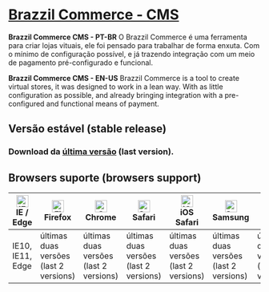 # [Brazzil Commerce - CMS](https://brazzilcommerce.com/)

**Brazzil Commerce CMS - PT-BR** O Brazzil Commerce é uma ferramenta para criar lojas vituais, ele foi pensado para trabalhar de forma enxuta.
Com o mínimo de configuração possível, e já trazendo integração com um meio de pagamento pré-configurado e funcional.

**Brazzil Commerce CMS - EN-US** Brazzil Commerce is a tool to create virtual stores, it was designed to work in a lean way.
With as little configuration as possible, and already bringing integration with a pre-configured and functional means of payment.

## Versão estável (stable release)
### Download da [última versão](https://brazzilcommerce.com/downloads/brazzil.zip) (last version).

## Browsers suporte (browsers support)

| [<img src="https://raw.githubusercontent.com/alrra/browser-logos/master/src/edge/edge_48x48.png" alt="IE / Edge" width="24px" height="24px" />](http://godban.github.io/browsers-support-badges/)<br/>IE / Edge | [<img src="https://raw.githubusercontent.com/alrra/browser-logos/master/src/firefox/firefox_48x48.png" alt="Firefox" width="24px" height="24px" />](http://godban.github.io/browsers-support-badges/)<br/>Firefox | [<img src="https://raw.githubusercontent.com/alrra/browser-logos/master/src/chrome/chrome_48x48.png" alt="Chrome" width="24px" height="24px" />](http://godban.github.io/browsers-support-badges/)<br/>Chrome | [<img src="https://raw.githubusercontent.com/alrra/browser-logos/master/src/safari/safari_48x48.png" alt="Safari" width="24px" height="24px" />](http://godban.github.io/browsers-support-badges/)<br/>Safari | [<img src="https://raw.githubusercontent.com/alrra/browser-logos/master/src/safari-ios/safari-ios_48x48.png" alt="iOS Safari" width="24px" height="24px" />](http://godban.github.io/browsers-support-badges/)<br/>iOS Safari | [<img src="https://raw.githubusercontent.com/alrra/browser-logos/master/src/samsung-internet/samsung-internet_48x48.png" alt="Samsung" width="24px" height="24px" />](http://godban.github.io/browsers-support-badges/)<br/>Samsung | [<img src="https://raw.githubusercontent.com/alrra/browser-logos/master/src/opera/opera_48x48.png" alt="Opera" width="24px" height="24px" />](http://godban.github.io/browsers-support-badges/)<br/>Opera | [<img src="https://raw.githubusercontent.com/alrra/browser-logos/master/src/vivaldi/vivaldi_48x48.png" alt="Vivaldi" width="24px" height="24px" />](http://godban.github.io/browsers-support-badges/)<br/>Vivaldi |
| --------- | --------- | --------- | --------- | --------- | --------- | --------- | --------- |
| IE10, IE11, Edge| últimas duas versões (last 2 versions)| últimas duas versões (last 2 versions)| últimas duas versões (last 2 versions)| últimas duas versões (last 2 versions)| últimas duas versões (last 2 versions)| últimas duas versões (last 2 versions)| últimas duas versões (last 2 versions)
